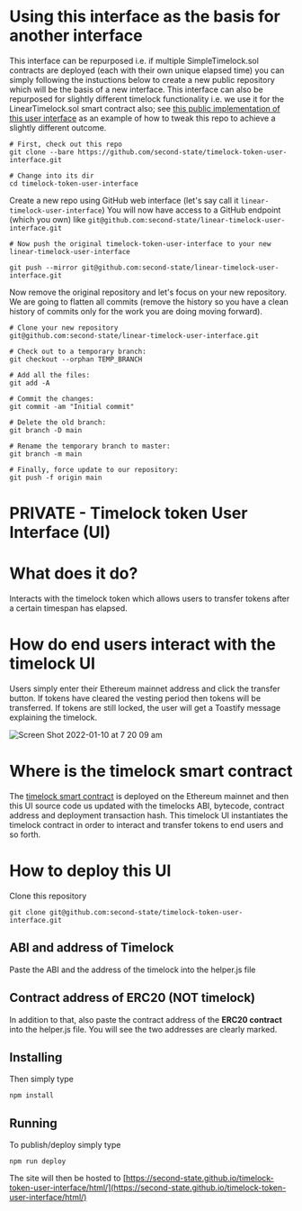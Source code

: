 # Using this interface as the basis for another interface

This interface can be repurposed i.e. if multiple SimpleTimelock.sol contracts are deployed (each with their own unique elapsed time) you can simply following the instuctions below to create a new public repository which will be the basis of a new interface. This interface can also be repurposed for slightly different timelock functionality i.e. we use it for the LinearTimelock.sol smart contract also; see [this public implementation of this user interface](https://github.com/second-state/linear-timelock-user-interface) as an example of how to tweak this repo to achieve a slightly different outcome.

```
# First, check out this repo
git clone --bare https://github.com/second-state/timelock-token-user-interface.git

# Change into its dir
cd timelock-token-user-interface

```

Create a new repo using GitHub web interface (let's say call it `linear-timelock-user-interface`)
You will now have access to a GitHub endpoint (which you own) like `git@github.com:second-state/linear-timelock-user-interface.git`

```
# Now push the original timelock-token-user-interface to your new linear-timelock-user-interface

git push --mirror git@github.com:second-state/linear-timelock-user-interface.git
```

Now remove the original repository and let's focus on your new repository. We are going to flatten all commits (remove the history so you have a clean history of commits only for the work you are doing moving forward).

```
# Clone your new repository
git@github.com:second-state/linear-timelock-user-interface.git

# Check out to a temporary branch:
git checkout --orphan TEMP_BRANCH

# Add all the files:
git add -A

# Commit the changes:
git commit -am "Initial commit"

# Delete the old branch:
git branch -D main

# Rename the temporary branch to master:
git branch -m main

# Finally, force update to our repository:
git push -f origin main
```

# PRIVATE - Timelock token User Interface (UI)

# What does it do?

Interacts with the timelock token which allows users to transfer tokens after a certain timespan has elapsed.

# How do end users interact with the timelock UI

Users simply enter their Ethereum mainnet address and click the transfer button. If tokens have cleared the vesting period then tokens will be transferred. If tokens are still locked, the user will get a Toastify message explaining the timelock.

![Screen Shot 2022-01-10 at 7 20 09 am](https://user-images.githubusercontent.com/9831342/148701427-3217e79a-3e02-4b71-b4b1-20d93729ac94.png)

# Where is the timelock smart contract

The [timelock smart contract](https://github.com/ParaState/timelock-token-deployment/blob/main/Timelock.sol) is deployed on the Ethereum mainnet and then this UI source code us updated with the timelocks ABI, bytecode, contract address and deployment transaction hash. This timelock UI instantiates the timelock contract in order to interact and transfer tokens to end users and so forth.

# How to deploy this UI

Clone this repository

```
git clone git@github.com:second-state/timelock-token-user-interface.git
```

## ABI and address of Timelock

Paste the ABI and the address of the timelock into the helper.js file

## Contract address of ERC20 (NOT timelock)

In addition to that, also paste the contract address of the **ERC20 contract** into the helper.js file. You will see the two addresses are clearly marked.

## Installing

Then simply type

```
npm install
```

## Running

To publish/deploy simply type

```
npm run deploy
```

The site will then be hosted to [https://second-state.github.io/timelock-token-user-interface/html/](https://second-state.github.io/timelock-token-user-interface/html/)
